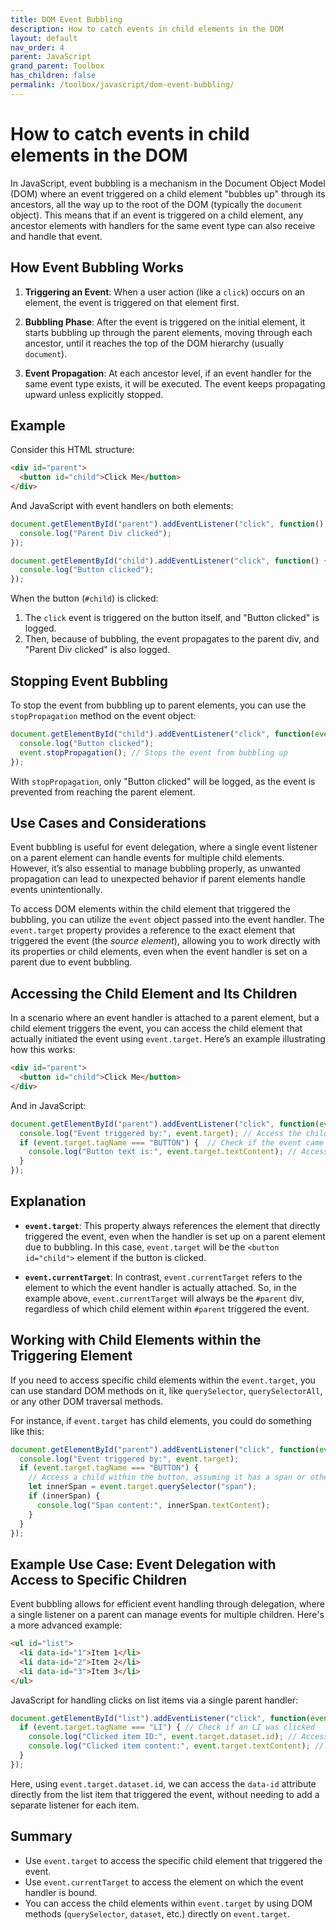 ```yaml
---
title: DOM Event Bubbling 
description: How to catch events in child elements in the DOM
layout: default
nav_order: 4
parent: JavaScript
grand_parent: Toolbox
has_children: false
permalink: /toolbox/javascript/dom-event-bubbling/
---
```


# How to catch events in child elements in the DOM

In JavaScript, event bubbling is a mechanism in the Document Object Model (DOM) where an event triggered on a child element "bubbles up" through its ancestors, all the way up to the root of the DOM (typically the `document` object). This means that if an event is triggered on a child element, any ancestor elements with handlers for the same event type can also receive and handle that event.

## How Event Bubbling Works

1. **Triggering an Event**: When a user action (like a `click`) occurs on an element, the event is triggered on that element first.

2. **Bubbling Phase**: After the event is triggered on the initial element, it starts bubbling up through the parent elements, moving through each ancestor, until it reaches the top of the DOM hierarchy (usually `document`).

3. **Event Propagation**: At each ancestor level, if an event handler for the same event type exists, it will be executed. The event keeps propagating upward unless explicitly stopped.

## Example

Consider this HTML structure:

```html
<div id="parent">
  <button id="child">Click Me</button>
</div>
```

And JavaScript with event handlers on both elements:

```javascript
document.getElementById("parent").addEventListener("click", function() {
  console.log("Parent Div clicked");
});

document.getElementById("child").addEventListener("click", function() {
  console.log("Button clicked");
});
```

When the button (`#child`) is clicked:

1. The `click` event is triggered on the button itself, and "Button clicked" is logged.
2. Then, because of bubbling, the event propagates to the parent div, and "Parent Div clicked" is also logged.

## Stopping Event Bubbling

To stop the event from bubbling up to parent elements, you can use the `stopPropagation` method on the event object:

```javascript
document.getElementById("child").addEventListener("click", function(event) {
  console.log("Button clicked");
  event.stopPropagation(); // Stops the event from bubbling up
});
```

With `stopPropagation`, only "Button clicked" will be logged, as the event is prevented from reaching the parent element.

## Use Cases and Considerations

Event bubbling is useful for event delegation, where a single event listener on a parent element can handle events for multiple child elements. However, it’s also essential to manage bubbling properly, as unwanted propagation can lead to unexpected behavior if parent elements handle events unintentionally.

To access DOM elements within the child element that triggered the bubbling, you can utilize the `event` object passed into the event handler. The `event.target` property provides a reference to the exact element that triggered the event (the *source element*), allowing you to work directly with its properties or child elements, even when the event handler is set on a parent due to event bubbling.

## Accessing the Child Element and Its Children

In a scenario where an event handler is attached to a parent element, but a child element triggers the event, you can access the child element that actually initiated the event using `event.target`. Here’s an example illustrating how this works:

```html
<div id="parent">
  <button id="child">Click Me</button>
</div>
```

And in JavaScript:

```javascript
document.getElementById("parent").addEventListener("click", function(event) {
  console.log("Event triggered by:", event.target); // Access the child element that triggered the event
  if (event.target.tagName === "BUTTON") {  // Check if the event came from a button
    console.log("Button text is:", event.target.textContent); // Access content of the button
  }
});
```

## Explanation

- **`event.target`**: This property always references the element that directly triggered the event, even when the handler is set up on a parent element due to bubbling. In this case, `event.target` will be the `<button id="child">` element if the button is clicked.

- **`event.currentTarget`**: In contrast, `event.currentTarget` refers to the element to which the event handler is actually attached. So, in the example above, `event.currentTarget` will always be the `#parent` div, regardless of which child element within `#parent` triggered the event.

## Working with Child Elements within the Triggering Element

If you need to access specific child elements within the `event.target`, you can use standard DOM methods on it, like `querySelector`, `querySelectorAll`, or any other DOM traversal methods.

For instance, if `event.target` has child elements, you could do something like this:

```javascript
document.getElementById("parent").addEventListener("click", function(event) {
  console.log("Event triggered by:", event.target);
  if (event.target.tagName === "BUTTON") {
    // Access a child within the button, assuming it has a span or other nested element
    let innerSpan = event.target.querySelector("span");
    if (innerSpan) {
      console.log("Span content:", innerSpan.textContent);
    }
  }
});
```

## Example Use Case: Event Delegation with Access to Specific Children

Event bubbling allows for efficient event handling through delegation, where a single listener on a parent can manage events for multiple children. Here's a more advanced example:

```html
<ul id="list">
  <li data-id="1">Item 1</li>
  <li data-id="2">Item 2</li>
  <li data-id="3">Item 3</li>
</ul>
```

JavaScript for handling clicks on list items via a single parent handler:

```javascript
document.getElementById("list").addEventListener("click", function(event) {
  if (event.target.tagName === "LI") { // Check if an LI was clicked
    console.log("Clicked item ID:", event.target.dataset.id); // Access data attribute on LI
    console.log("Clicked item content:", event.target.textContent); // Access content of the clicked item
  }
});
```

Here, using `event.target.dataset.id`, we can access the `data-id` attribute directly from the list item that triggered the event, without needing to add a separate listener for each item.

## Summary

- Use `event.target` to access the specific child element that triggered the event.
- Use `event.currentTarget` to access the element on which the event handler is bound.
- You can access the child elements within `event.target` by using DOM methods (`querySelector`, `dataset`, etc.) directly on `event.target`.
